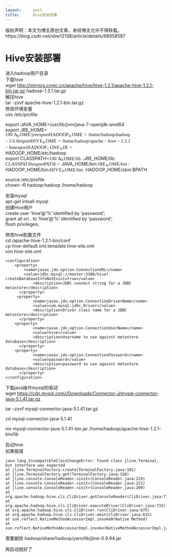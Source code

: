 ```yaml
---
layout:     post
title:      Hive安装部署
---
```

<div id="article_content" class="article_content clearfix csdn-tracking-statistics" data-pid="blog" data-mod="popu_307" data-dsm="post">
								<div class="article-copyright">
					版权声明：本文为博主原创文章，未经博主允许不得转载。					https://blog.csdn.net/xbw12138/article/details/68958587				</div>
								            <div id="content_views" class="markdown_views prism-atom-one-dark">
							<!-- flowchart 箭头图标 勿删 -->
							<svg xmlns="http://www.w3.org/2000/svg" style="display: none;"><path stroke-linecap="round" d="M5,0 0,2.5 5,5z" id="raphael-marker-block" style="-webkit-tap-highlight-color: rgba(0, 0, 0, 0);"></path></svg>
							<h1 id="hive安装部署">Hive安装部署</h1>

<p>进入hadoop用户目录 <br>
下载hive <br>
wget <a href="http://mirrors.cnnic.cn/apache/hive/hive-1.2.1/apache-hive-1.2.1-bin.tar.gz" rel="nofollow">http://mirrors.cnnic.cn/apache/hive/hive-1.2.1/apache-hive-1.2.1-bin.tar.gz</a> hadoop-1.2.1.tar.gz  <br>
解压hive <br>
tar -zxvf apache-hive-1.2.1-bin.tar.gz <br>
修改环境变量 <br>
vim /etc/profile </p>

<p>export JAVA_HOME=/usr/lib/jvm/java-7-openjdk-amd64 <br>
export JRE_HOME=<span class="MathJax_Preview"></span><span class="MathJax" id="MathJax-Element-11-Frame" role="textbox" aria-readonly="true" style=""><nobr><span class="math" id="MathJax-Span-423" style="width: 28.35em; display: inline-block;"><span style="display: inline-block; position: relative; width: 27.214em; height: 0px; font-size: 104%;"><span style="position: absolute; clip: rect(3.74em, 1000em, 7.76em, -0.583em); top: -4.615em; left: 0em;"><span class="mrow" id="MathJax-Span-424"><span style="display: inline-block; position: relative; width: 27.214em; height: 0px;"><span style="position: absolute; clip: rect(3.099em, 1000em, 4.374em, -0.583em); top: -3.974em; left: 0em;"><span class="mi" id="MathJax-Span-425" style="font-family: STIXGeneral-Italic;">J<span style="display: inline-block; overflow: hidden; height: 1px; width: 0.047em;"></span></span><span class="mi" id="MathJax-Span-426" style="font-family: STIXGeneral-Italic;">A</span><span class="mi" id="MathJax-Span-427" style="font-family: STIXGeneral-Italic;">V<span style="display: inline-block; overflow: hidden; height: 1px; width: 0.077em;"></span></span><span class="msubsup" id="MathJax-Span-428"><span style="display: inline-block; position: relative; width: 1.293em; height: 0px;"><span style="position: absolute; clip: rect(1.704em, 1000em, 2.756em, -0.628em); top: -2.564em; left: 0em;"><span class="mi" id="MathJax-Span-429" style="font-family: STIXGeneral-Italic;">A</span><span style="display: inline-block; width: 0px; height: 2.564em;"></span></span><span style="position: absolute; top: -2.094em; left: 0.641em;"><span class="mi" id="MathJax-Span-430" style="font-size: 70.7%; font-family: STIXGeneral-Italic;">H<span style="display: inline-block; overflow: hidden; height: 1px; width: 0.033em;"></span></span><span style="display: inline-block; width: 0px; height: 2.244em;"></span></span></span></span><span class="mi" id="MathJax-Span-431" style="font-family: STIXGeneral-Italic;">O</span><span class="mi" id="MathJax-Span-432" style="font-family: STIXGeneral-Italic;">M<span style="display: inline-block; overflow: hidden; height: 1px; width: 0.039em;"></span></span><span class="mi" id="MathJax-Span-433" style="font-family: STIXGeneral-Italic;">E<span style="display: inline-block; overflow: hidden; height: 1px; width: 0.023em;"></span></span><span class="texatom" id="MathJax-Span-434"><span class="mrow" id="MathJax-Span-435"><span class="mo" id="MathJax-Span-436" style="font-family: STIXGeneral-Regular;">/</span></span></span><span class="mi" id="MathJax-Span-437" style="font-family: STIXGeneral-Italic;">j<span style="display: inline-block; overflow: hidden; height: 1px; width: 0.001em;"></span></span><span class="mi" id="MathJax-Span-438" style="font-family: STIXGeneral-Italic;">r<span style="display: inline-block; overflow: hidden; height: 1px; width: 0.023em;"></span></span><span class="mi" id="MathJax-Span-439" style="font-family: STIXGeneral-Italic;">e</span><span class="mi" id="MathJax-Span-440" style="font-family: STIXGeneral-Italic;">e</span><span class="mi" id="MathJax-Span-441" style="font-family: STIXGeneral-Italic;">x<span style="display: inline-block; overflow: hidden; height: 1px; width: 0.003em;"></span></span><span class="mi" id="MathJax-Span-442" style="font-family: STIXGeneral-Italic;">p</span><span class="mi" id="MathJax-Span-443" style="font-family: STIXGeneral-Italic;">o</span><span class="mi" id="MathJax-Span-444" style="font-family: STIXGeneral-Italic;">r<span style="display: inline-block; overflow: hidden; height: 1px; width: 0.023em;"></span></span><span class="mi" id="MathJax-Span-445" style="font-family: STIXGeneral-Italic;">t<span style="display: inline-block; overflow: hidden; height: 1px; width: 0.018em;"></span></span><span class="mi" id="MathJax-Span-446" style="font-family: STIXGeneral-Italic;">H<span style="display: inline-block; overflow: hidden; height: 1px; width: 0.047em;"></span></span><span class="mi" id="MathJax-Span-447" style="font-family: STIXGeneral-Italic;">A</span><span class="mi" id="MathJax-Span-448" style="font-family: STIXGeneral-Italic;">D</span><span class="mi" id="MathJax-Span-449" style="font-family: STIXGeneral-Italic;">O</span><span class="mi" id="MathJax-Span-450" style="font-family: STIXGeneral-Italic;">O</span><span class="msubsup" id="MathJax-Span-451"><span style="display: inline-block; position: relative; width: 1.293em; height: 0px;"><span style="position: absolute; clip: rect(1.719em, 1000em, 2.756em, -0.577em); top: -2.564em; left: 0em;"><span class="mi" id="MathJax-Span-452" style="font-family: STIXGeneral-Italic;">P</span><span style="display: inline-block; width: 0px; height: 2.564em;"></span></span><span style="position: absolute; top: -2.094em; left: 0.641em;"><span class="mi" id="MathJax-Span-453" style="font-size: 70.7%; font-family: STIXGeneral-Italic;">H<span style="display: inline-block; overflow: hidden; height: 1px; width: 0.033em;"></span></span><span style="display: inline-block; width: 0px; height: 2.244em;"></span></span></span></span><span class="mi" id="MathJax-Span-454" style="font-family: STIXGeneral-Italic;">O</span><span class="mi" id="MathJax-Span-455" style="font-family: STIXGeneral-Italic;">M<span style="display: inline-block; overflow: hidden; height: 1px; width: 0.039em;"></span></span><span class="mi" id="MathJax-Span-456" style="font-family: STIXGeneral-Italic;">E<span style="display: inline-block; overflow: hidden; height: 1px; width: 0.023em;"></span></span><span class="mo" id="MathJax-Span-457" style="font-family: STIXGeneral-Regular; padding-left: 0.313em;">=</span><span class="texatom" id="MathJax-Span-458" style="padding-left: 0.313em;"><span class="mrow" id="MathJax-Span-459"><span class="mo" id="MathJax-Span-460" style="font-family: STIXGeneral-Regular;">/</span></span></span><span class="mi" id="MathJax-Span-461" style="font-family: STIXGeneral-Italic;">h</span><span class="mi" id="MathJax-Span-462" style="font-family: STIXGeneral-Italic;">o</span><span class="mi" id="MathJax-Span-463" style="font-family: STIXGeneral-Italic;">m</span><span class="mi" id="MathJax-Span-464" style="font-family: STIXGeneral-Italic;">e</span><span class="texatom" id="MathJax-Span-465"><span class="mrow" id="MathJax-Span-466"><span class="mo" id="MathJax-Span-467" style="font-family: STIXGeneral-Regular;">/</span></span></span><span class="mi" id="MathJax-Span-468" style="font-family: STIXGeneral-Italic;">h</span><span class="mi" id="MathJax-Span-469" style="font-family: STIXGeneral-Italic;">a</span><span class="mi" id="MathJax-Span-470" style="font-family: STIXGeneral-Italic;">d<span style="display: inline-block; overflow: hidden; height: 1px; width: 0.027em;"></span></span><span class="mi" id="MathJax-Span-471" style="font-family: STIXGeneral-Italic;">o</span><span class="mi" id="MathJax-Span-472" style="font-family: STIXGeneral-Italic;">o</span><span class="mi" id="MathJax-Span-473" style="font-family: STIXGeneral-Italic;">p</span><span class="texatom" id="MathJax-Span-474"><span class="mrow" id="MathJax-Span-475"><span class="mo" id="MathJax-Span-476" style="font-family: STIXGeneral-Regular;">/</span></span></span><span class="mi" id="MathJax-Span-477" style="font-family: STIXGeneral-Italic;">h</span><span class="mi" id="MathJax-Span-478" style="font-family: STIXGeneral-Italic;">a</span><span class="mi" id="MathJax-Span-479" style="font-family: STIXGeneral-Italic;">d<span style="display: inline-block; overflow: hidden; height: 1px; width: 0.027em;"></span></span><span class="mi" id="MathJax-Span-480" style="font-family: STIXGeneral-Italic;">o</span><span class="mi" id="MathJax-Span-481" style="font-family: STIXGeneral-Italic;">o</span><span class="mi" id="MathJax-Span-482" style="font-family: STIXGeneral-Italic;">p</span><span style="display: inline-block; width: 0px; height: 3.974em;"></span></span><span style="position: absolute; clip: rect(3.098em, 1000em, 4.372em, -0.513em); top: -2.599em; left: 0em;"><span class="mo" id="MathJax-Span-483" style="font-family: STIXGeneral-Regular;">−</span><span class="mn" id="MathJax-Span-484" style="font-family: STIXGeneral-Regular; padding-left: 0.25em;">2.6.0</span><span class="mi" id="MathJax-Span-485" style="font-family: STIXGeneral-Italic;">e</span><span class="mi" id="MathJax-Span-486" style="font-family: STIXGeneral-Italic;">x<span style="display: inline-block; overflow: hidden; height: 1px; width: 0.003em;"></span></span><span class="mi" id="MathJax-Span-487" style="font-family: STIXGeneral-Italic;">p</span><span class="mi" id="MathJax-Span-488" style="font-family: STIXGeneral-Italic;">o</span><span class="mi" id="MathJax-Span-489" style="font-family: STIXGeneral-Italic;">r<span style="display: inline-block; overflow: hidden; height: 1px; width: 0.023em;"></span></span><span class="mi" id="MathJax-Span-490" style="font-family: STIXGeneral-Italic;">t<span style="display: inline-block; overflow: hidden; height: 1px; width: 0.018em;"></span></span><span class="mi" id="MathJax-Span-491" style="font-family: STIXGeneral-Italic;">H<span style="display: inline-block; overflow: hidden; height: 1px; width: 0.047em;"></span></span><span class="mi" id="MathJax-Span-492" style="font-family: STIXGeneral-Italic;">I<span style="display: inline-block; overflow: hidden; height: 1px; width: 0.051em;"></span></span><span class="mi" id="MathJax-Span-493" style="font-family: STIXGeneral-Italic;">V<span style="display: inline-block; overflow: hidden; height: 1px; width: 0.077em;"></span></span><span class="msubsup" id="MathJax-Span-494"><span style="display: inline-block; position: relative; width: 1.334em; height: 0px;"><span style="position: absolute; clip: rect(1.719em, 1000em, 2.756em, -0.578em); top: -2.564em; left: 0em;"><span class="mi" id="MathJax-Span-495" style="font-family: STIXGeneral-Italic;">E<span style="display: inline-block; overflow: hidden; height: 1px; width: 0.023em;"></span></span><span style="display: inline-block; width: 0px; height: 2.564em;"></span></span><span style="position: absolute; top: -2.094em; left: 0.682em;"><span class="mi" id="MathJax-Span-496" style="font-size: 70.7%; font-family: STIXGeneral-Italic;">H<span style="display: inline-block; overflow: hidden; height: 1px; width: 0.033em;"></span></span><span style="display: inline-block; width: 0px; height: 2.244em;"></span></span></span></span><span class="mi" id="MathJax-Span-497" style="font-family: STIXGeneral-Italic;">O</span><span class="mi" id="MathJax-Span-498" style="font-family: STIXGeneral-Italic;">M<span style="display: inline-block; overflow: hidden; height: 1px; width: 0.039em;"></span></span><span class="mi" id="MathJax-Span-499" style="font-family: STIXGeneral-Italic;">E<span style="display: inline-block; overflow: hidden; height: 1px; width: 0.023em;"></span></span><span class="mo" id="MathJax-Span-500" style="font-family: STIXGeneral-Regular; padding-left: 0.313em;">=</span><span class="texatom" id="MathJax-Span-501" style="padding-left: 0.313em;"><span class="mrow" id="MathJax-Span-502"><span class="mo" id="MathJax-Span-503" style="font-family: STIXGeneral-Regular;">/</span></span></span><span class="mi" id="MathJax-Span-504" style="font-family: STIXGeneral-Italic;">h</span><span class="mi" id="MathJax-Span-505" style="font-family: STIXGeneral-Italic;">o</span><span class="mi" id="MathJax-Span-506" style="font-family: STIXGeneral-Italic;">m</span><span class="mi" id="MathJax-Span-507" style="font-family: STIXGeneral-Italic;">e</span><span class="texatom" id="MathJax-Span-508"><span class="mrow" id="MathJax-Span-509"><span class="mo" id="MathJax-Span-510" style="font-family: STIXGeneral-Regular;">/</span></span></span><span class="mi" id="MathJax-Span-511" style="font-family: STIXGeneral-Italic;">h</span><span class="mi" id="MathJax-Span-512" style="font-family: STIXGeneral-Italic;">a</span><span class="mi" id="MathJax-Span-513" style="font-family: STIXGeneral-Italic;">d<span style="display: inline-block; overflow: hidden; height: 1px; width: 0.027em;"></span></span><span class="mi" id="MathJax-Span-514" style="font-family: STIXGeneral-Italic;">o</span><span class="mi" id="MathJax-Span-515" style="font-family: STIXGeneral-Italic;">o</span><span class="mi" id="MathJax-Span-516" style="font-family: STIXGeneral-Italic;">p</span><span class="texatom" id="MathJax-Span-517"><span class="mrow" id="MathJax-Span-518"><span class="mo" id="MathJax-Span-519" style="font-family: STIXGeneral-Regular;">/</span></span></span><span class="mi" id="MathJax-Span-520" style="font-family: STIXGeneral-Italic;">a</span><span class="mi" id="MathJax-Span-521" style="font-family: STIXGeneral-Italic;">p</span><span class="mi" id="MathJax-Span-522" style="font-family: STIXGeneral-Italic;">a</span><span class="mi" id="MathJax-Span-523" style="font-family: STIXGeneral-Italic;">c</span><span class="mi" id="MathJax-Span-524" style="font-family: STIXGeneral-Italic;">h</span><span class="mi" id="MathJax-Span-525" style="font-family: STIXGeneral-Italic;">e</span><span class="mo" id="MathJax-Span-526" style="font-family: STIXGeneral-Regular; padding-left: 0.25em;">−</span><span class="mi" id="MathJax-Span-527" style="font-family: STIXGeneral-Italic; padding-left: 0.25em;">h</span><span class="mi" id="MathJax-Span-528" style="font-family: STIXGeneral-Italic;">i</span><span class="mi" id="MathJax-Span-529" style="font-family: STIXGeneral-Italic;">v</span><span class="mi" id="MathJax-Span-530" style="font-family: STIXGeneral-Italic;">e</span><span class="mo" id="MathJax-Span-531" style="font-family: STIXGeneral-Regular; padding-left: 0.25em;">−</span><span class="mn" id="MathJax-Span-532" style="font-family: STIXGeneral-Regular; padding-left: 0.25em;">1.2.1</span><span style="display: inline-block; width: 0px; height: 3.974em;"></span></span><span style="position: absolute; clip: rect(3.099em, 1000em, 4.372em, -0.513em); top: -1.227em; left: 0em;"><span class="mo" id="MathJax-Span-533" style="font-family: STIXGeneral-Regular;">−</span><span class="mi" id="MathJax-Span-534" style="font-family: STIXGeneral-Italic; padding-left: 0.25em;">b</span><span class="mi" id="MathJax-Span-535" style="font-family: STIXGeneral-Italic;">i</span><span class="mi" id="MathJax-Span-536" style="font-family: STIXGeneral-Italic;">n</span><span class="mi" id="MathJax-Span-537" style="font-family: STIXGeneral-Italic;">e</span><span class="mi" id="MathJax-Span-538" style="font-family: STIXGeneral-Italic;">x<span style="display: inline-block; overflow: hidden; height: 1px; width: 0.003em;"></span></span><span class="mi" id="MathJax-Span-539" style="font-family: STIXGeneral-Italic;">p</span><span class="mi" id="MathJax-Span-540" style="font-family: STIXGeneral-Italic;">o</span><span class="mi" id="MathJax-Span-541" style="font-family: STIXGeneral-Italic;">r<span style="display: inline-block; overflow: hidden; height: 1px; width: 0.023em;"></span></span><span class="mi" id="MathJax-Span-542" style="font-family: STIXGeneral-Italic;">t<span style="display: inline-block; overflow: hidden; height: 1px; width: 0.018em;"></span></span><span class="mi" id="MathJax-Span-543" style="font-family: STIXGeneral-Italic;">H<span style="display: inline-block; overflow: hidden; height: 1px; width: 0.047em;"></span></span><span class="mi" id="MathJax-Span-544" style="font-family: STIXGeneral-Italic;">A</span><span class="mi" id="MathJax-Span-545" style="font-family: STIXGeneral-Italic;">D</span><span class="mi" id="MathJax-Span-546" style="font-family: STIXGeneral-Italic;">O</span><span class="mi" id="MathJax-Span-547" style="font-family: STIXGeneral-Italic;">O</span><span class="msubsup" id="MathJax-Span-548"><span style="display: inline-block; position: relative; width: 1.229em; height: 0px;"><span style="position: absolute; clip: rect(1.719em, 1000em, 2.756em, -0.577em); top: -2.564em; left: 0em;"><span class="mi" id="MathJax-Span-549" style="font-family: STIXGeneral-Italic;">P</span><span style="display: inline-block; width: 0px; height: 2.564em;"></span></span><span style="position: absolute; top: -2.094em; left: 0.641em;"><span class="mi" id="MathJax-Span-550" style="font-size: 70.7%; font-family: STIXGeneral-Italic;">C<span style="display: inline-block; overflow: hidden; height: 1px; width: 0.016em;"></span></span><span style="display: inline-block; width: 0px; height: 2.244em;"></span></span></span></span><span class="mi" id="MathJax-Span-551" style="font-family: STIXGeneral-Italic;">O</span><span class="mi" id="MathJax-Span-552" style="font-family: STIXGeneral-Italic;">N<span style="display: inline-block; overflow: hidden; height: 1px; width: 0.06em;"></span></span><span class="msubsup" id="MathJax-Span-553"><span style="display: inline-block; position: relative; width: 1.259em; height: 0px;"><span style="position: absolute; clip: rect(1.719em, 1000em, 2.756em, -0.569em); top: -2.564em; left: 0em;"><span class="mi" id="MathJax-Span-554" style="font-family: STIXGeneral-Italic;">F<span style="display: inline-block; overflow: hidden; height: 1px; width: 0.034em;"></span></span><span style="display: inline-block; width: 0px; height: 2.564em;"></span></span><span style="position: absolute; top: -2.094em; left: 0.671em;"><span class="mi" id="MathJax-Span-555" style="font-size: 70.7%; font-family: STIXGeneral-Italic;">D</span><span style="display: inline-block; width: 0px; height: 2.244em;"></span></span></span></span><span class="mi" id="MathJax-Span-556" style="font-family: STIXGeneral-Italic;">I<span style="display: inline-block; overflow: hidden; height: 1px; width: 0.051em;"></span></span><span class="mi" id="MathJax-Span-557" style="font-family: STIXGeneral-Italic;">R</span><span class="mo" id="MathJax-Span-558" style="font-family: STIXGeneral-Regular; padding-left: 0.313em;">=</span><span style="display: inline-block; width: 0px; height: 3.974em;"></span></span></span></span><span style="display: inline-block; width: 0px; height: 4.615em;"></span></span></span><span style="border-left-width: 0em; border-left-style: solid; display: inline-block; overflow: hidden; width: 0px; height: 3.915em; vertical-align: -3.138em;"></span></span></nobr></span><script type="math/tex" id="MathJax-Element-11">JAVA_HOME/jre  
export HADOOP_HOME=/home/hadoop/hadoop-2.6.0  
export HIVE_HOME=/home/hadoop/apache-hive-1.2.1-bin  
export HADOOP_CONF_DIR=</script>HADOOP_HOME/etc/hadoop <br>
export CLASSPATH=<span class="MathJax_Preview"></span><span class="MathJax" id="MathJax-Element-12-Frame" role="textbox" aria-readonly="true" style=""><nobr><span class="math" id="MathJax-Span-559" style="width: 7.683em; display: inline-block;"><span style="display: inline-block; position: relative; width: 7.372em; height: 0px; font-size: 104%;"><span style="position: absolute; clip: rect(1.689em, 1000em, 2.906em, -0.583em); top: -2.564em; left: 0em;"><span class="mrow" id="MathJax-Span-560"><span class="mi" id="MathJax-Span-561" style="font-family: STIXGeneral-Italic;">J<span style="display: inline-block; overflow: hidden; height: 1px; width: 0.047em;"></span></span><span class="mi" id="MathJax-Span-562" style="font-family: STIXGeneral-Italic;">A</span><span class="mi" id="MathJax-Span-563" style="font-family: STIXGeneral-Italic;">V<span style="display: inline-block; overflow: hidden; height: 1px; width: 0.077em;"></span></span><span class="msubsup" id="MathJax-Span-564"><span style="display: inline-block; position: relative; width: 1.293em; height: 0px;"><span style="position: absolute; clip: rect(1.704em, 1000em, 2.756em, -0.628em); top: -2.564em; left: 0em;"><span class="mi" id="MathJax-Span-565" style="font-family: STIXGeneral-Italic;">A</span><span style="display: inline-block; width: 0px; height: 2.564em;"></span></span><span style="position: absolute; top: -2.094em; left: 0.641em;"><span class="mi" id="MathJax-Span-566" style="font-size: 70.7%; font-family: STIXGeneral-Italic;">H<span style="display: inline-block; overflow: hidden; height: 1px; width: 0.033em;"></span></span><span style="display: inline-block; width: 0px; height: 2.244em;"></span></span></span></span><span class="mi" id="MathJax-Span-567" style="font-family: STIXGeneral-Italic;">O</span><span class="mi" id="MathJax-Span-568" style="font-family: STIXGeneral-Italic;">M<span style="display: inline-block; overflow: hidden; height: 1px; width: 0.039em;"></span></span><span class="mi" id="MathJax-Span-569" style="font-family: STIXGeneral-Italic;">E<span style="display: inline-block; overflow: hidden; height: 1px; width: 0.023em;"></span></span><span class="texatom" id="MathJax-Span-570"><span class="mrow" id="MathJax-Span-571"><span class="mo" id="MathJax-Span-572" style="font-family: STIXGeneral-Regular;">/</span></span></span><span class="mi" id="MathJax-Span-573" style="font-family: STIXGeneral-Italic;">l<span style="display: inline-block; overflow: hidden; height: 1px; width: 0.001em;"></span></span><span class="mi" id="MathJax-Span-574" style="font-family: STIXGeneral-Italic;">i</span><span class="mi" id="MathJax-Span-575" style="font-family: STIXGeneral-Italic;">b</span><span class="mo" id="MathJax-Span-576" style="font-family: STIXGeneral-Regular; padding-left: 0.313em;">:</span></span><span style="display: inline-block; width: 0px; height: 2.564em;"></span></span></span><span style="border-left-width: 0em; border-left-style: solid; display: inline-block; overflow: hidden; width: 0px; height: 1em; vertical-align: -0.223em;"></span></span></nobr></span><script type="math/tex" id="MathJax-Element-12">JAVA_HOME/lib:</script>JRE_HOME/lib:<span class="MathJax_Preview"></span><span class="MathJax" id="MathJax-Element-13-Frame" role="textbox" aria-readonly="true" style=""><nobr><span class="math" id="MathJax-Span-577" style="width: 12.55em; display: inline-block;"><span style="display: inline-block; position: relative; width: 12.051em; height: 0px; font-size: 104%;"><span style="position: absolute; clip: rect(1.704em, 1000em, 2.961em, -0.511em); top: -2.564em; left: 0em;"><span class="mrow" id="MathJax-Span-578"><span class="mi" id="MathJax-Span-579" style="font-family: STIXGeneral-Italic;">C<span style="display: inline-block; overflow: hidden; height: 1px; width: 0.022em;"></span></span><span class="mi" id="MathJax-Span-580" style="font-family: STIXGeneral-Italic;">L<span style="display: inline-block; overflow: hidden; height: 1px; width: 0.003em;"></span></span><span class="mi" id="MathJax-Span-581" style="font-family: STIXGeneral-Italic;">A</span><span class="mi" id="MathJax-Span-582" style="font-family: STIXGeneral-Italic;">S<span style="display: inline-block; overflow: hidden; height: 1px; width: 0.008em;"></span></span><span class="mi" id="MathJax-Span-583" style="font-family: STIXGeneral-Italic;">S<span style="display: inline-block; overflow: hidden; height: 1px; width: 0.008em;"></span></span><span class="mi" id="MathJax-Span-584" style="font-family: STIXGeneral-Italic;">P</span><span class="mi" id="MathJax-Span-585" style="font-family: STIXGeneral-Italic;">A</span><span class="mi" id="MathJax-Span-586" style="font-family: STIXGeneral-Italic;">T<span style="display: inline-block; overflow: hidden; height: 1px; width: 0.077em;"></span></span><span class="mi" id="MathJax-Span-587" style="font-family: STIXGeneral-Italic;">H<span style="display: inline-block; overflow: hidden; height: 1px; width: 0.047em;"></span></span><span class="mi" id="MathJax-Span-588" style="font-family: STIXGeneral-Italic;">e</span><span class="mi" id="MathJax-Span-589" style="font-family: STIXGeneral-Italic;">x<span style="display: inline-block; overflow: hidden; height: 1px; width: 0.003em;"></span></span><span class="mi" id="MathJax-Span-590" style="font-family: STIXGeneral-Italic;">p</span><span class="mi" id="MathJax-Span-591" style="font-family: STIXGeneral-Italic;">o</span><span class="mi" id="MathJax-Span-592" style="font-family: STIXGeneral-Italic;">r<span style="display: inline-block; overflow: hidden; height: 1px; width: 0.023em;"></span></span><span class="mi" id="MathJax-Span-593" style="font-family: STIXGeneral-Italic;">t<span style="display: inline-block; overflow: hidden; height: 1px; width: 0.018em;"></span></span><span class="mi" id="MathJax-Span-594" style="font-family: STIXGeneral-Italic;">P</span><span class="mi" id="MathJax-Span-595" style="font-family: STIXGeneral-Italic;">A</span><span class="mi" id="MathJax-Span-596" style="font-family: STIXGeneral-Italic;">T<span style="display: inline-block; overflow: hidden; height: 1px; width: 0.077em;"></span></span><span class="mi" id="MathJax-Span-597" style="font-family: STIXGeneral-Italic;">H<span style="display: inline-block; overflow: hidden; height: 1px; width: 0.047em;"></span></span><span class="mo" id="MathJax-Span-598" style="font-family: STIXGeneral-Regular; padding-left: 0.313em;">=</span></span><span style="display: inline-block; width: 0px; height: 2.564em;"></span></span></span><span style="border-left-width: 0em; border-left-style: solid; display: inline-block; overflow: hidden; width: 0px; height: 1.041em; vertical-align: -0.28em;"></span></span></nobr></span><script type="math/tex" id="MathJax-Element-13">CLASSPATH  
export PATH=</script>JAVA_HOME/bin:<span class="MathJax_Preview"></span><span class="MathJax" id="MathJax-Element-14-Frame" role="textbox" aria-readonly="true" style=""><nobr><span class="math" id="MathJax-Span-599" style="width: 7.283em; display: inline-block;"><span style="display: inline-block; position: relative; width: 6.987em; height: 0px; font-size: 104%;"><span style="position: absolute; clip: rect(1.689em, 1000em, 2.906em, -0.583em); top: -2.564em; left: 0em;"><span class="mrow" id="MathJax-Span-600"><span class="mi" id="MathJax-Span-601" style="font-family: STIXGeneral-Italic;">J<span style="display: inline-block; overflow: hidden; height: 1px; width: 0.047em;"></span></span><span class="mi" id="MathJax-Span-602" style="font-family: STIXGeneral-Italic;">R</span><span class="msubsup" id="MathJax-Span-603"><span style="display: inline-block; position: relative; width: 1.334em; height: 0px;"><span style="position: absolute; clip: rect(1.719em, 1000em, 2.756em, -0.578em); top: -2.564em; left: 0em;"><span class="mi" id="MathJax-Span-604" style="font-family: STIXGeneral-Italic;">E<span style="display: inline-block; overflow: hidden; height: 1px; width: 0.023em;"></span></span><span style="display: inline-block; width: 0px; height: 2.564em;"></span></span><span style="position: absolute; top: -2.094em; left: 0.682em;"><span class="mi" id="MathJax-Span-605" style="font-size: 70.7%; font-family: STIXGeneral-Italic;">H<span style="display: inline-block; overflow: hidden; height: 1px; width: 0.033em;"></span></span><span style="display: inline-block; width: 0px; height: 2.244em;"></span></span></span></span><span class="mi" id="MathJax-Span-606" style="font-family: STIXGeneral-Italic;">O</span><span class="mi" id="MathJax-Span-607" style="font-family: STIXGeneral-Italic;">M<span style="display: inline-block; overflow: hidden; height: 1px; width: 0.039em;"></span></span><span class="mi" id="MathJax-Span-608" style="font-family: STIXGeneral-Italic;">E<span style="display: inline-block; overflow: hidden; height: 1px; width: 0.023em;"></span></span><span class="texatom" id="MathJax-Span-609"><span class="mrow" id="MathJax-Span-610"><span class="mo" id="MathJax-Span-611" style="font-family: STIXGeneral-Regular;">/</span></span></span><span class="mi" id="MathJax-Span-612" style="font-family: STIXGeneral-Italic;">b</span><span class="mi" id="MathJax-Span-613" style="font-family: STIXGeneral-Italic;">i</span><span class="mi" id="MathJax-Span-614" style="font-family: STIXGeneral-Italic;">n</span><span class="mo" id="MathJax-Span-615" style="font-family: STIXGeneral-Regular; padding-left: 0.313em;">:</span></span><span style="display: inline-block; width: 0px; height: 2.564em;"></span></span></span><span style="border-left-width: 0em; border-left-style: solid; display: inline-block; overflow: hidden; width: 0px; height: 1em; vertical-align: -0.223em;"></span></span></nobr></span><script type="math/tex" id="MathJax-Element-14">JRE_HOME/bin:</script>HADOOP_HOME/bin:<span class="MathJax_Preview"></span><span class="MathJax" id="MathJax-Element-15-Frame" role="textbox" aria-readonly="true" style=""><nobr><span class="math" id="MathJax-Span-616" style="width: 8.017em; display: inline-block;"><span style="display: inline-block; position: relative; width: 7.692em; height: 0px; font-size: 104%;"><span style="position: absolute; clip: rect(1.689em, 1000em, 2.906em, -0.585em); top: -2.564em; left: 0em;"><span class="mrow" id="MathJax-Span-617"><span class="mi" id="MathJax-Span-618" style="font-family: STIXGeneral-Italic;">H<span style="display: inline-block; overflow: hidden; height: 1px; width: 0.047em;"></span></span><span class="mi" id="MathJax-Span-619" style="font-family: STIXGeneral-Italic;">I<span style="display: inline-block; overflow: hidden; height: 1px; width: 0.051em;"></span></span><span class="mi" id="MathJax-Span-620" style="font-family: STIXGeneral-Italic;">V<span style="display: inline-block; overflow: hidden; height: 1px; width: 0.077em;"></span></span><span class="msubsup" id="MathJax-Span-621"><span style="display: inline-block; position: relative; width: 1.334em; height: 0px;"><span style="position: absolute; clip: rect(1.719em, 1000em, 2.756em, -0.578em); top: -2.564em; left: 0em;"><span class="mi" id="MathJax-Span-622" style="font-family: STIXGeneral-Italic;">E<span style="display: inline-block; overflow: hidden; height: 1px; width: 0.023em;"></span></span><span style="display: inline-block; width: 0px; height: 2.564em;"></span></span><span style="position: absolute; top: -2.094em; left: 0.682em;"><span class="mi" id="MathJax-Span-623" style="font-size: 70.7%; font-family: STIXGeneral-Italic;">H<span style="display: inline-block; overflow: hidden; height: 1px; width: 0.033em;"></span></span><span style="display: inline-block; width: 0px; height: 2.244em;"></span></span></span></span><span class="mi" id="MathJax-Span-624" style="font-family: STIXGeneral-Italic;">O</span><span class="mi" id="MathJax-Span-625" style="font-family: STIXGeneral-Italic;">M<span style="display: inline-block; overflow: hidden; height: 1px; width: 0.039em;"></span></span><span class="mi" id="MathJax-Span-626" style="font-family: STIXGeneral-Italic;">E<span style="display: inline-block; overflow: hidden; height: 1px; width: 0.023em;"></span></span><span class="texatom" id="MathJax-Span-627"><span class="mrow" id="MathJax-Span-628"><span class="mo" id="MathJax-Span-629" style="font-family: STIXGeneral-Regular;">/</span></span></span><span class="mi" id="MathJax-Span-630" style="font-family: STIXGeneral-Italic;">b</span><span class="mi" id="MathJax-Span-631" style="font-family: STIXGeneral-Italic;">i</span><span class="mi" id="MathJax-Span-632" style="font-family: STIXGeneral-Italic;">n</span><span class="mo" id="MathJax-Span-633" style="font-family: STIXGeneral-Regular; padding-left: 0.313em;">:</span></span><span style="display: inline-block; width: 0px; height: 2.564em;"></span></span></span><span style="border-left-width: 0em; border-left-style: solid; display: inline-block; overflow: hidden; width: 0px; height: 1em; vertical-align: -0.223em;"></span></span></nobr></span><script type="math/tex" id="MathJax-Element-15">HIVE_HOME/bin:</script>HADOOP_HOME/sbin:$PATH</p>

<p>source /etc/profile  <br>
chown –R hadoop:hadoop /home/hadoop</p>

<p>安装mysql <br>
apt-get intsall mysql <br>
创建Hive用户 <br>
create user ‘hive’@’%’ identified by ‘password’; <br>
grant all on <em>.</em> to ‘hive’@’%’ identified by ‘password’; <br>
flush privileges; </p>

<p>修改hive配置文件 <br>
cd /apache-hive-1.2.1-bin/conf  <br>
cp hive-default.xml.template hive-site.xml <br>
vim hive-site.xml</p>

<pre class="prettyprint"><code class=" hljs xml"><span class="hljs-tag">&lt;<span class="hljs-title">configuration</span>&gt;</span>
    <span class="hljs-tag">&lt;<span class="hljs-title">property</span>&gt;</span>
        <span class="hljs-tag">&lt;<span class="hljs-title">name</span>&gt;</span>javax.jdo.option.ConnectionURL<span class="hljs-tag">&lt;/<span class="hljs-title">name</span>&gt;</span>
        <span class="hljs-tag">&lt;<span class="hljs-title">value</span>&gt;</span>jdbc:mysql://master:3306/hive?createDatabaseInfoNotExist=true<span class="hljs-tag">&lt;/<span class="hljs-title">value</span>&gt;</span> 
            <span class="hljs-tag">&lt;<span class="hljs-title">description</span>&gt;</span>JDBC connect string for a JDBC metastore<span class="hljs-tag">&lt;/<span class="hljs-title">description</span>&gt;</span>
      <span class="hljs-tag">&lt;/<span class="hljs-title">property</span>&gt;</span>
     <span class="hljs-tag">&lt;<span class="hljs-title">property</span>&gt;</span>
            <span class="hljs-tag">&lt;<span class="hljs-title">name</span>&gt;</span>javax.jdo.option.ConnectionDriverName<span class="hljs-tag">&lt;/<span class="hljs-title">name</span>&gt;</span>
            <span class="hljs-tag">&lt;<span class="hljs-title">value</span>&gt;</span>com.mysql.jdbc.Driver<span class="hljs-tag">&lt;/<span class="hljs-title">value</span>&gt;</span>
            <span class="hljs-tag">&lt;<span class="hljs-title">description</span>&gt;</span>Driver class name for a JDBC metastore<span class="hljs-tag">&lt;/<span class="hljs-title">description</span>&gt;</span>
      <span class="hljs-tag">&lt;/<span class="hljs-title">property</span>&gt;</span>
    <span class="hljs-tag">&lt;<span class="hljs-title">property</span>&gt;</span>
            <span class="hljs-tag">&lt;<span class="hljs-title">name</span>&gt;</span>javax.jdo.option.ConnectionUserName<span class="hljs-tag">&lt;/<span class="hljs-title">name</span>&gt;</span>
            <span class="hljs-tag">&lt;<span class="hljs-title">value</span>&gt;</span>hive<span class="hljs-tag">&lt;/<span class="hljs-title">value</span>&gt;</span>
            <span class="hljs-tag">&lt;<span class="hljs-title">description</span>&gt;</span>Username to use against metastore database<span class="hljs-tag">&lt;/<span class="hljs-title">description</span>&gt;</span>
      <span class="hljs-tag">&lt;/<span class="hljs-title">property</span>&gt;</span>
    <span class="hljs-tag">&lt;<span class="hljs-title">property</span>&gt;</span>
            <span class="hljs-tag">&lt;<span class="hljs-title">name</span>&gt;</span>javax.jdo.option.ConnectionPassword<span class="hljs-tag">&lt;/<span class="hljs-title">name</span>&gt;</span>
            <span class="hljs-tag">&lt;<span class="hljs-title">value</span>&gt;</span>password<span class="hljs-tag">&lt;/<span class="hljs-title">value</span>&gt;</span>
            <span class="hljs-tag">&lt;<span class="hljs-title">description</span>&gt;</span>password to use against metastore database<span class="hljs-tag">&lt;/<span class="hljs-title">description</span>&gt;</span>
      <span class="hljs-tag">&lt;/<span class="hljs-title">property</span>&gt;</span>
<span class="hljs-tag">&lt;/<span class="hljs-title">configuration</span>&gt;</span></code></pre>

<p>下载java操作mysql的驱动 <br>
wget <a href="https://cdn.mysql.com//Downloads/Connector-J/mysql-connector-java-5.1.41.tar.gz" rel="nofollow">https://cdn.mysql.com//Downloads/Connector-J/mysql-connector-java-5.1.41.tar.gz</a></p>

<p>tar –zxvf mysql-connector-java-5.1.41.tar.gz</p>

<p>cd mysql-connector-java-5.1.41</p>

<p>mv mysql-connector-java-5.1.41-bin.jar /home/hadoop/apache-hive-1.2.1-bin/lib</p>

<p>启动hive <br>
如果报错</p>



<pre class="prettyprint"><code class="language-[ERROR] Terminal initialization failed; falling back to unsupported hljs avrasm"><span class="hljs-label">java.lang.IncompatibleClassChangeError:</span> Found class jline<span class="hljs-preprocessor">.Terminal</span>, but interface was expected
at jline<span class="hljs-preprocessor">.TerminalFactory</span><span class="hljs-preprocessor">.create</span>(TerminalFactory<span class="hljs-preprocessor">.java</span>:<span class="hljs-number">101</span>)
at jline<span class="hljs-preprocessor">.TerminalFactory</span><span class="hljs-preprocessor">.get</span>(TerminalFactory<span class="hljs-preprocessor">.java</span>:<span class="hljs-number">158</span>)
at jline<span class="hljs-preprocessor">.console</span><span class="hljs-preprocessor">.ConsoleReader</span>.&lt;init&gt;(ConsoleReader<span class="hljs-preprocessor">.java</span>:<span class="hljs-number">229</span>)
at jline<span class="hljs-preprocessor">.console</span><span class="hljs-preprocessor">.ConsoleReader</span>.&lt;init&gt;(ConsoleReader<span class="hljs-preprocessor">.java</span>:<span class="hljs-number">221</span>)
at jline<span class="hljs-preprocessor">.console</span><span class="hljs-preprocessor">.ConsoleReader</span>.&lt;init&gt;(ConsoleReader<span class="hljs-preprocessor">.java</span>:<span class="hljs-number">209</span>)
at org<span class="hljs-preprocessor">.apache</span><span class="hljs-preprocessor">.hadoop</span><span class="hljs-preprocessor">.hive</span><span class="hljs-preprocessor">.cli</span><span class="hljs-preprocessor">.CliDriver</span><span class="hljs-preprocessor">.getConsoleReader</span>(CliDriver<span class="hljs-preprocessor">.java</span>:<span class="hljs-number">773</span>)
at org<span class="hljs-preprocessor">.apache</span><span class="hljs-preprocessor">.hadoop</span><span class="hljs-preprocessor">.hive</span><span class="hljs-preprocessor">.cli</span><span class="hljs-preprocessor">.CliDriver</span><span class="hljs-preprocessor">.executeDriver</span>(CliDriver<span class="hljs-preprocessor">.java</span>:<span class="hljs-number">715</span>)
at org<span class="hljs-preprocessor">.apache</span><span class="hljs-preprocessor">.hadoop</span><span class="hljs-preprocessor">.hive</span><span class="hljs-preprocessor">.cli</span><span class="hljs-preprocessor">.CliDriver</span><span class="hljs-preprocessor">.run</span>(CliDriver<span class="hljs-preprocessor">.java</span>:<span class="hljs-number">675</span>)
at org<span class="hljs-preprocessor">.apache</span><span class="hljs-preprocessor">.hadoop</span><span class="hljs-preprocessor">.hive</span><span class="hljs-preprocessor">.cli</span><span class="hljs-preprocessor">.CliDriver</span><span class="hljs-preprocessor">.main</span>(CliDriver<span class="hljs-preprocessor">.java</span>:<span class="hljs-number">615</span>)
at sun<span class="hljs-preprocessor">.reflect</span><span class="hljs-preprocessor">.NativeMethodAccessorImpl</span><span class="hljs-preprocessor">.invoke</span>0(Native Method)
at sun<span class="hljs-preprocessor">.reflect</span><span class="hljs-preprocessor">.NativeMethodAccessorImpl</span><span class="hljs-preprocessor">.invoke</span>(NativeMethodAccessorImpl<span class="hljs-preprocessor">.java</span>:<span class="hljs-number">57</span>)</code></pre>

<p>需要删除 hadoop/share/hadoop/yarn/lib/jline-0.9.94.jar</p>

<p>再启动就好了</p>            </div>
						<link href="https://csdnimg.cn/release/phoenix/mdeditor/markdown_views-9e5741c4b9.css" rel="stylesheet">
                </div>